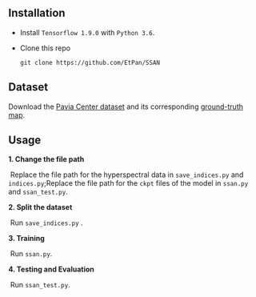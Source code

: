 

## Installation

- Install `Tensorflow 1.9.0` with `Python 3.6`.

- Clone this repo

  `git clone https://github.com/EtPan/SSAN`

## Dataset

Download the [Pavia Center dataset](http://www.ehu.eus/ccwintco/uploads/e/e3/Pavia.mat) and its corresponding [ground-truth map](http://www.ehu.eus/ccwintco/uploads/5/53/Pavia_gt.mat).

## Usage

**1. Change the file path**

​	Replace the file path for the hyperspectral data in `save_indices.py` and `indices.py`;Replace the file path for the `ckpt` files of the model in `ssan.py` and `ssan_test.py`.

**2. Split the dataset**

​	Run `save_indices.py` .

**3. Training**

​	Run `ssan.py`.

**4. Testing and Evaluation**

​	Run `ssan_test.py`.
